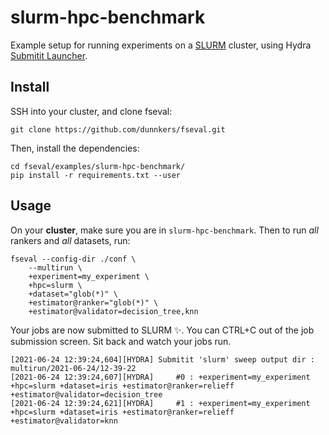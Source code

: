 # slurm-hpc-benchmark

Example setup for running experiments on a [SLURM](https://slurm.schedmd.com/) cluster, using Hydra [Submitit Launcher](https://hydra.cc/docs/plugins/submitit_launcher).

## Install

SSH into your cluster, and clone fseval:

```text
git clone https://github.com/dunnkers/fseval.git
```

Then, install the dependencies:

```text
cd fseval/examples/slurm-hpc-benchmark/
pip install -r requirements.txt --user
```

## Usage

On your **cluster**, make sure you are in `slurm-hpc-benchmark`. Then to run _all_ rankers and _all_ datasets, run:

```text
fseval --config-dir ./conf \
    --multirun \
    +experiment=my_experiment \
    +hpc=slurm \
    +dataset="glob(*)" \
    +estimator@ranker="glob(*)" \
    +estimator@validator=decision_tree,knn
```

Your jobs are now submitted to SLURM ✨. You can CTRL+C out of the job submission screen. Sit back and watch your jobs run.

```text
[2021-06-24 12:39:24,604][HYDRA] Submitit 'slurm' sweep output dir : multirun/2021-06-24/12-39-22
[2021-06-24 12:39:24,607][HYDRA]     #0 : +experiment=my_experiment +hpc=slurm +dataset=iris +estimator@ranker=relieff +estimator@validator=decision_tree
[2021-06-24 12:39:24,621][HYDRA]     #1 : +experiment=my_experiment +hpc=slurm +dataset=iris +estimator@ranker=relieff +estimator@validator=knn
```

